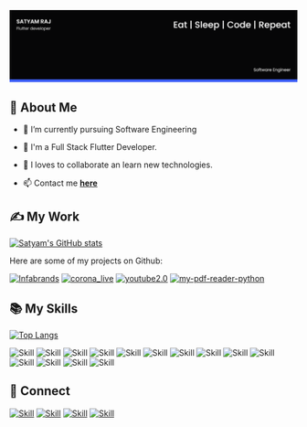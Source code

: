 ![cover](./cover.png)

## 👩 About Me

- 🔭 I’m currently pursuing Software Engineering

- 🌱 I'm a Full Stack Flutter Developer.

- 👯 I loves to collaborate an learn new technologies.

- 📫 Contact me **[here](1905053@kiit.ac.in)**

## ✍ My Work

[![Satyam's GitHub stats](https://github-readme-stats.vercel.app/api?username=satyamraj123&show_icons=true&theme=dark&count_private=true&include_all_commits=true)](https://github.com/satyamraj123)

Here are some of my projects on Github:

[![Infabrands](https://github-readme-stats.vercel.app/api/pin/?username=satyamraj123&repo=kudosware-com/adgram&show_icons=true&theme=dark)](https://github.com/kudosware-com/adgram)
[![corona_live](https://github-readme-stats.vercel.app/api/pin/?username=satyamraj123&repo=corona_live&show_icons=true&theme=dark)](https://github.com/satyamraj123/corona_live)
[![youtube2.0](https://github-readme-stats.vercel.app/api/pin/?username=satyamraj123&repo=youtube2.0&show_icons=true&theme=dark)](https://github.com/satyamraj123/youtube2.0)
[![my-pdf-reader-python](https://github-readme-stats.vercel.app/api/pin/?username=satyamraj123&repo=my-pdf-reader-python&show_icons=true&theme=dark)](https://github.com/satyamraj123/my-pdf-reader-python)

## 📚 My Skills

[![Top Langs](https://github-readme-stats.vercel.app/api/top-langs/?username=satyamraj123&layout=compact&show_icons=true&theme=dark)](https://github.com/satyamraj123/satyamraj123)

![Skill](https://img.shields.io/badge/HTML5-E34F26?style=for-the-badge&logo=html5&logoColor=white)
![Skill](https://img.shields.io/badge/CSS3-1572B6?style=for-the-badge&logo=css3&logoColor=white)
![Skill](https://img.shields.io/badge/JavaScript-323330?style=for-the-badge&logo=javascript&logoColor=F7DF1E)
![Skill](https://img.shields.io/badge/Node.js-43853D?style=for-the-badge&logo=node.js&logoColor=white)
![Skill](https://img.shields.io/badge/npm-CB3837?style=for-the-badge&logo=npm&logoColor=white)
![Skill](https://img.shields.io/badge/Java-ED8B00?style=for-the-badge&logo=java&logoColor=white)
![Skill](https://img.shields.io/badge/Markdown-000000?style=for-the-badge&logo=markdown&logoColor=white)
![Skill](https://img.shields.io/badge/Bootstrap-563D7C?style=for-the-badge&logo=bootstrap&logoColor=white)
![Skill](https://img.shields.io/badge/Google_Cloud-4285F4?style=for-the-badge&logo=google-cloud&logoColor=white)
![Skill](https://img.shields.io/badge/firebase-ffca28?style=for-the-badge&logo=firebase&logoColor=white)
![Skill](https://img.shields.io/badge/Git-F05032?style=for-the-badge&logo=git&logoColor=white)
![Skill](https://img.shields.io/badge/Postman-FF6C37?style=for-the-badge&logo=Postman&logoColor=white)
![Skill](https://img.shields.io/badge/Visual_Studio_Code-0078D4?style=for-the-badge&logo=visual%20studio%20code&logoColor=white)
![Skill](https://img.shields.io/badge/Microsoft_Office-D83B01?style=for-the-badge&logo=microsoft-office&logoColor=white)

## 🤝 Connect

[![Skill](https://img.shields.io/badge/LinkedIn-0077B5?style=for-the-badge&logo=linkedin&logoColor=white)](https://www.linkedin.com)
[![Skill](https://img.shields.io/badge/Twitter-1DA1F2?style=for-the-badge&logo=twitter&logoColor=white)](https://twitter.com)
[![Skill](https://img.shields.io/badge/Instagram-E4405F?style=for-the-badge&logo=instagram&logoColor=white)]()
[![Skill](https://img.shields.io/badge/GitHub-100000?style=for-the-badge&logo=github&logoColor=white)](https://github.com/satyamraj123)


